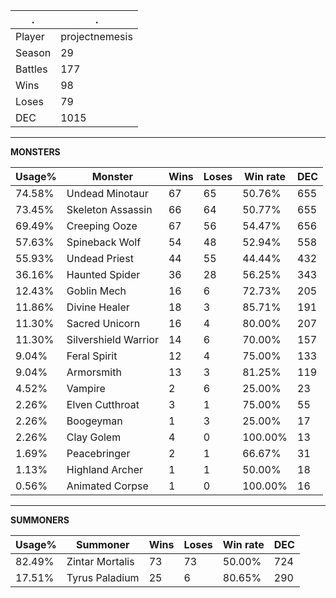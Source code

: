 .|.
|-|-
Player|projectnemesis
Season|29
Battles|177
Wins|98
Loses|79
DEC|1015

---
**MONSTERS**

Usage%|Monster|Wins|Loses|Win rate|DEC|
-|-|-|-|-|-|
74.58%|Undead Minotaur|67|65|50.76%|655|
73.45%|Skeleton Assassin|66|64|50.77%|655|
69.49%|Creeping Ooze|67|56|54.47%|656|
57.63%|Spineback Wolf|54|48|52.94%|558|
55.93%|Undead Priest|44|55|44.44%|432|
36.16%|Haunted Spider|36|28|56.25%|343|
12.43%|Goblin Mech|16|6|72.73%|205|
11.86%|Divine Healer|18|3|85.71%|191|
11.30%|Sacred Unicorn|16|4|80.00%|207|
11.30%|Silvershield Warrior|14|6|70.00%|157|
9.04%|Feral Spirit|12|4|75.00%|133|
9.04%|Armorsmith|13|3|81.25%|119|
4.52%|Vampire|2|6|25.00%|23|
2.26%|Elven Cutthroat|3|1|75.00%|55|
2.26%|Boogeyman|1|3|25.00%|17|
2.26%|Clay Golem|4|0|100.00%|13|
1.69%|Peacebringer|2|1|66.67%|31|
1.13%|Highland Archer|1|1|50.00%|18|
0.56%|Animated Corpse|1|0|100.00%|16|

---
**SUMMONERS**

Usage%|Summoner|Wins|Loses|Win rate|DEC|
-|-|-|-|-|-|
82.49%|Zintar Mortalis|73|73|50.00%|724|
17.51%|Tyrus Paladium|25|6|80.65%|290|
